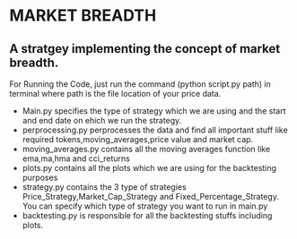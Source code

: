 # MARKET BREADTH

## A stratgey implementing the concept of market breadth.



For Running the Code, just run the command (python script.py path) in terminal where path is the file location of your price data.

* Main.py specifies the type of strategy which we are using and the start and end date on ehich we run the strategy.
* perprocessing.py perprocesses the data and find all important stuff like required tokens,moving_averages,price value and market cap.
* moving_averages.py contains all the moving averages function like ema,ma,hma and cci_returns
* plots.py contains all the plots which we are using for the backtesting purposes
* strategy.py contains the 3 type of strategies Price_Strategy,Market_Cap_Strategy and Fixed_Percentage_Strategy. You can specify which type of strategy you want to run in main.py
* backtesting.py is responsible for all the backtesting stuffs including plots.